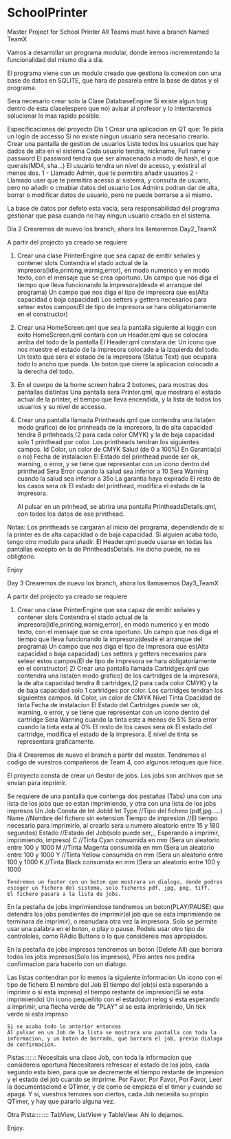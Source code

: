 SchoolPrinter
=============

Master Project for School Printer
All Teams must have a branch Named TeamX


Vamos a desarrollar un programa modular, donde iremos incrementando la funcionalidad del mismo dia a dia.

El programa viene con un modulo creado que gestiona la conexion con una base de datos en SQLITE, que hara de pasarela entre la base de datos y el programa.

Sera necesario crear solo la Clase DatabaseEngine
Si existe algun bug dentro de esta clase(espero que no) avisar al profesor y lo intentaremos solucionar lo mas rapido posible.


Especificaciones del proyecto
Dia 1
Crear una aplicacion en QT que:
  Te pida un login de accesso
    Si no existe ningun usuario sera necesario crearlo.
  Crear una pantalla de gestion de usuarios
    Liste todos los usuarios que hay dados de alta en el sistema
    Cada usuario tendra, nickname, Full name y password
    El password tendra que ser almacenado a modo de hash, el que querais(MD4, sha...)
    El usuario tendra un nivel de acesso, y existiral al menos dos.
      1 - Llamado Admin, que te permitira añadir usuarios
      2 - Llamado user que te permitira acesso al sistema, y consulta de usuario, pero no añadir o cmabiar datos del usuario
    Los Admins podran dar de alta, borrar o modificar datos de usuario, pero no puede borrarse a si mismo.

La base de datos por defeto esta vacia, sera responsabilidad del programa gestionar que pasa cuando no hay ningun usuario creado en el sistema.
    

Dia 2
Crearemos de nuevo los branch, ahora los llamaremos Day2_TeamX

A partir del projecto ya creado se requiere
  1) Crear una clase PrinterEngine que sea capaz de emitir señales y contener slots
    Contendra el stado actual de la impresora[Idle,printing,warnig,error], en modo numerico y en modo texto, con el mensaje       que se crea oportuno.
    Un campo que nos diga el tiempo que lleva funcionando la impresora(desde el arranque del programa)
    Un campo que nos diga el tipo de impresora que es(Alta capacidad o baja capacidad)
    Los setters y getters necesarios para setear estos campos(El de tipo de impresora se hara obligatoriamente en el              constructor)
    
  2) Crear una HomeScreen.qml que sea la pantalla siguiente al loggin con exito
    HomeScreen.qml contara con un Header.qml que se colocara arriba del todo de la pantalla
    El Header.qml constara de: 
      Un icono que nos muestre el estado de la impresora colocade  a la izquierda del todo.
      Un texto que sera el estado de la impresora (Status Text) que ocupara todo lo ancho que pueda.
      Un boton que cierre la aplicacion colocado a la derecha del todo.
  3) En el cuerpo de la home screen habra 2 botones, para mostras dos pantallas distintas
     Una pantalla sera Printer.qml, que mostrara el estado actual de la printer, el tiempo que lleva encendida, y la lista de todos los usuarios y su nivel de accesso.
  4) Crear una pantalla llamada Printheads.qml que contendra una lista(en modo grafico) de los prinheads de la impresora, la       de alta capacidad tendra 8 pritnheads,(2 para cada color CMYK) y la de baja capacidad solo 1 printhead por color.
      Los printheads tendran los siguientes campos.
        Id
        Color, un color de CMYK
        Salud (de 0 a 100%)
        En Garantia(si o no)
        Fecha de instalacion
      El Estado del printhead puede ser ok, warning, o error, y se tiene que representar con un icono dentro del printhead
      Sera Error cuando la salud sea inferior a 10
      Sera Warning cuando la salud sea inferior a 35o La garantia haya expirado
      El resto de los casos sera ok
      El estado del printhead, modifica el estado de la impresora.
      
      
      Al pulsar en un prinhead, se abrira una pantalla PrintheadsDetails.qml, con todos los datos de ese printhead. 
  
  
  Notas: 
  Los printheads se cargaran al inicio del programa, dependiendo de si la printer es de alta capacidad o de baja capacidad.
  Si alguien acaba todo, tengo otro modulo para añadir.
  El Header.qml puede usarse en todas las pantallas excepto en la de PrintheadsDetails. He dicho puede, no es obligtorio.
  
  Enjoy
  
  
Day 3
  Crearemos de nuevo los branch, ahora los llamaremos Day3_TeamX

A partir del projecto ya creado se requiere
  1) Crear una clase PrinterEngine que sea capaz de emitir señales y contener slots
    Contendra el stado actual de la impresora[Idle,printing,warnig,error], en modo numerico y en modo texto, con el mensaje       que se crea oportuno.
    Un campo que nos diga el tiempo que lleva funcionando la impresora(desde el arranque del programa)
    Un campo que nos diga el tipo de impresora que es(Alta capacidad o baja capacidad)
    Los setters y getters necesarios para setear estos campos(El de tipo de impresora se hara obligatoriamente en el              constructor)
    2) Crear una pantalla llamada Cartridges.qml que contendra una lista(en modo grafico) de los cartridges de la impresora, la       de alta capacidad tendra 8 cartridges,(2 para cada color CMYK) y la de baja capacidad solo 1 cartridges por color.
      Los cartridges tendran los siguientes campos.
        Id
        Color, un color de CMYK
        Nivel Tinta
        Cpacidad de tinta
        Fecha de instalacion
      El Estado del Cartridges puede ser ok, warning, o error, y se tiene que representar con un icono dentro del cartridge
      Sera Warning cuando la tinta este a menos de 5%
      Sera error cuando la tinta esta al 0%
      El resto de los casos sera ok
      El estado del cartridge, modifica el estado de la impresora.
      E nivel de tinta se representara graficamente.
  
Dia 4
  Crearemos de nuevo el branch a partir del master.
  Tendremos el codigo de vuestros compañeros de Team 4, con algunos retoques que hice.
  
  El proyecto consta de crear un Gestor de jobs. Los jobs son archivos que se envian para imprimir.
  
  Se requiere de una pantalla que contenga dos pestañas (Tabs) una con una lista de los jobs que se estan imprimiendo, y otra con una lista de los jobs impresos
    Un Job Consta de 
        Int JobId
        Int Type //Tipo del fichero (pdf,jpg.....)
        Name     //Nombre del fichero sin extension
        Tiempo de impresion //El tiempo necesario para imprimirlo, al crearlo sera u numero aleatorio entre 15 y 180 segundos)
        Estado //Estado del Job(solo puede ser,,, Esperando a imprimir, imprimiendo, impreso)
        C //Tinta Cyan consumida en mm (Sera un aleatorio entre 100 y 1000
        M //Tinta Magenta consumida en mm (Sera un aleatorio entre 100 y 1000
        Y //Tinta Yellow consumida en mm (Sera un aleatorio entre 100 y 1000
        K //Tinta Black consumida en mm (Sera un aleatorio entre 100 y 1000
  
    Tendremos un footer con un boton que mostrara un dialogo, donde podras escoger un fichero del sistema, solo ficheros pdf, jpg, png, tiff.
    El fichero pasara a la lista de jobs.  
  
  En la pestaña de jobs imprimiendose tendremos un boton(PLAY/PAUSE) que detendra los jobs pendientes de imprimir(el job que se esta imprimiendo se terminara de imprimir), o reanudara otra vez la impresora.
  Solo se permite usar una palabra en el boton, o play o pause. Podeis usar otro tipo de controloles, como RAdio Buttons o lo que considereis mas apropiados.
  
  En la pestaña de jobs impresos tendremos un boton (Delete All) que borrara todos los jobs impresos(Solo los impresos), PEro antes nos pedira confirmacion para hacerlo con un dialogo.
  
  
  Las listas contendran por lo menos la siguiente informacion
    Un icono con el tipo de fichero
    El nombre del Job
    El tiempo del job(si esta esperando a imprimir o si esta impreso) el tiempo restante de impresion(Si se esta imprimiendo)
    Un icono pequeñito con el estado(un relog si esta esperando a imprimir, una flecha verde de "PLAY" si se esta imprimiendo, Un tick verde si esta impreso
    
    Si se acaba todo lo anterior entonces
    Al pulsar en un Job de la lista se mostrara una pantalla con toda la informacion, y un boton de borrado, que borrara el job, previo dialogo de confirmacion.
  
  Pistas:::::::
  Necesitais una clase Job, con toda la informacion que considereis oportuna
  Necesitareis refrescar el estado de los jobs, cada segundo esta bien, para que se decremente el tiempo restante de impresion y el estado del job cuando se imprime.
  Por Favor, Por Favor, Por Favor, Leer la documentaciond e QTimer, y de como se empieza el el timer y cuando se apaga.
  Y si, vuestros temores son ciertos, cada Job necesita su propio QTimer, y hay que pararlo alguna vez.
  
  
  Otra Pista:::::::: TabView, ListView y TableView. Ahi lo dejamos.
  
  Enjoy.
  
